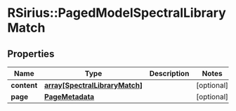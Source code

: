 # RSirius::PagedModelSpectralLibraryMatch


## Properties
Name | Type | Description | Notes
------------ | ------------- | ------------- | -------------
**content** | [**array[SpectralLibraryMatch]**](SpectralLibraryMatch.md) |  | [optional] 
**page** | [**PageMetadata**](PageMetadata.md) |  | [optional] 


